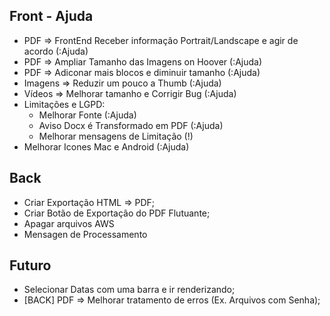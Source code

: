## Front - Ajuda 
- PDF => FrontEnd Receber informação Portrait/Landscape e agir de acordo (:Ajuda)
- PDF => Ampliar Tamanho das Imagens on Hoover (:Ajuda)
- PDF => Adiconar mais blocos e diminuir tamanho (:Ajuda)
- Imagens => Reduzir um pouco a Thumb (:Ajuda)
- Vídeos => Melhorar tamanho e Corrigir Bug (:Ajuda) 
- Limitações e LGPD: 
    - Melhorar Fonte (:Ajuda)
    - Aviso Docx é Transformado em PDF (:Ajuda)
    - Melhorar mensagens de Limitação (!)
- Melhorar Icones Mac e Android (:Ajuda)

## Back 
- Criar Exportação HTML => PDF; 
- Criar Botão de Exportação do PDF Flutuante; 
- Apagar arquivos AWS 
- Mensagen de Processamento
<!-- - Melhorar Análise de Erros  -->
<!-- - Outros Arquivos => Criar lógica e mensagem de erro  -->
<!-- - DOCX => Transformar em PDF e Adicionar ao fluxo de PDF -->
<!-- - Limitar tamanho do arquivo: 70 MB -->


## Futuro
- Selecionar Datas com uma barra e ir renderizando; 
- [BACK] PDF => Melhorar tratamento de erros (Ex. Arquivos com Senha);
